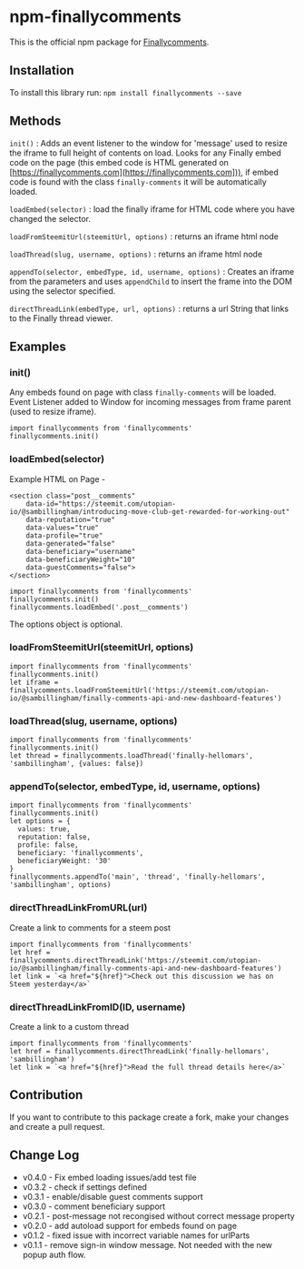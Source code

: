 # npm-finallycomments

This is the official npm package for [Finallycomments](https://finallycomments.com).

## Installation

To install this library run: `npm install finallycomments --save`

## Methods

`init()` : Adds an event listener to the window for 'message' used to resize the iframe to full height of contents on load. Looks for any Finally embed code on the page (this embed code is HTML generated on [https://finallycomments.com](https://finallycomments.com])), if embed code is found with the class `finally-comments` it will be automatically loaded.

`loadEmbed(selector)` : load the finally iframe for HTML code where you have changed the selector.

`loadFromSteemitUrl(steemitUrl, options)` : returns an iframe html node

`loadThread(slug, username, options)` : returns an iframe html node

`appendTo(selector, embedType, id, username, options)` : Creates an iframe from the parameters and uses `appendChild` to insert the frame into the DOM using the selector specified.

`directThreadLink(embedType, url, options)` : returns a url String that links to the Finally thread viewer.

## Examples

### init()
Any embeds found on page with class `finally-comments` will be loaded. Event Listener added to Window for incoming messages from frame parent (used to resize iframe).
```
import finallycomments from 'finallycomments'
finallycomments.init()
```

### loadEmbed(selector)
Example HTML on Page -
```
<section class="post__comments"
    data-id="https://steemit.com/utopian-io/@sambillingham/introducing-move-club-get-rewarded-for-working-out"
    data-reputation="true"
    data-values="true"
    data-profile="true"
    data-generated="false"
    data-beneficiary="username"
    data-beneficiaryWeight="10"
    data-guestComments="false">
</section>
```

```
import finallycomments from 'finallycomments'
finallycomments.init()
finallycomments.loadEmbed('.post__comments')
```


The options object is optional.

### loadFromSteemitUrl(steemitUrl, options)
```
import finallycomments from 'finallycomments'
finallycomments.init()
let iframe = finallycomments.loadFromSteemitUrl('https://steemit.com/utopian-io/@sambillingham/finally-comments-api-and-new-dashboard-features')
```

### loadThread(slug, username, options)
```
import finallycomments from 'finallycomments'
finallycomments.init()
let thread = finallycomments.loadThread('finally-hellomars', 'sambillingham', {values: false})
```

### appendTo(selector, embedType, id, username, options)
```
import finallycomments from 'finallycomments'
finallycomments.init()
let options = {
  values: true,
  reputation: false,
  profile: false,
  beneficiary: 'finallycomments',
  beneficiaryWeight: '30'
}
finallycomments.appendTo('main', 'thread', 'finally-hellomars', 'sambillingham', options)
```

### directThreadLinkFromURL(url)
Create a link to comments for a steem post
```
import finallycomments from 'finallycomments'
let href = finallycomments.directThreadLink('https://steemit.com/utopian-io/@sambillingham/finally-comments-api-and-new-dashboard-features')
let link = `<a href="${href}">Check out this discussion we has on Steem yesterday</a>`
````

### directThreadLinkFromID(ID, username)
Create a link to a custom thread
```
import finallycomments from 'finallycomments'
let href = finallycomments.directThreadLink('finally-hellomars', 'sambillingham')
let link = `<a href="${href}">Read the full thread details here</a>`
````


## Contribution

If you want to contribute to this package create a fork, make your changes and create a pull request.


## Change Log
- v0.4.0 - Fix embed loading issues/add test file
- v0.3.2 - check if settings defined
- v0.3.1 - enable/disable guest comments support
- v0.3.0 - comment beneficiary support
- v0.2.1 - post-message not recongised without correct message property
- v0.2.0 - add autoload support for embeds found on page
- v0.1.2 - fixed issue with incorrect variable names for urlParts
- v0.1.1 - remove sign-in window message. Not needed with the new popup auth flow.
